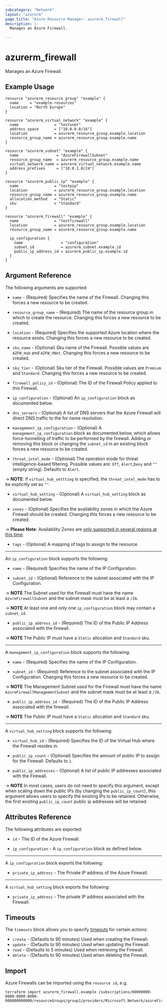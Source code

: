 ```yaml
---
subcategory: "Network"
layout: "azurerm"
page_title: "Azure Resource Manager: azurerm_firewall"
description: |-
  Manages an Azure Firewall.

---
```


# azurerm_firewall

Manages an Azure Firewall.

## Example Usage

```hcl
resource "azurerm_resource_group" "example" {
  name     = "example-resources"
  location = "North Europe"
}

resource "azurerm_virtual_network" "example" {
  name                = "testvnet"
  address_space       = ["10.0.0.0/16"]
  location            = azurerm_resource_group.example.location
  resource_group_name = azurerm_resource_group.example.name
}

resource "azurerm_subnet" "example" {
  name                 = "AzureFirewallSubnet"
  resource_group_name  = azurerm_resource_group.example.name
  virtual_network_name = azurerm_virtual_network.example.name
  address_prefixes     = ["10.0.1.0/24"]
}

resource "azurerm_public_ip" "example" {
  name                = "testpip"
  location            = azurerm_resource_group.example.location
  resource_group_name = azurerm_resource_group.example.name
  allocation_method   = "Static"
  sku                 = "Standard"
}

resource "azurerm_firewall" "example" {
  name                = "testfirewall"
  location            = azurerm_resource_group.example.location
  resource_group_name = azurerm_resource_group.example.name

  ip_configuration {
    name                 = "configuration"
    subnet_id            = azurerm_subnet.example.id
    public_ip_address_id = azurerm_public_ip.example.id
  }
}
```

## Argument Reference

The following arguments are supported:

* `name` - (Required) Specifies the name of the Firewall. Changing this forces a new resource to be created.

* `resource_group_name` - (Required) The name of the resource group in which to create the resource. Changing this forces a new resource to be created.

* `location` - (Required) Specifies the supported Azure location where the resource exists. Changing this forces a new resource to be created.

* `sku_name` - (Optional) Sku name of the Firewall. Possible values are `AZFW_Hub` and `AZFW_VNet`.  Changing this forces a new resource to be created.

* `sku_tier` - (Optional) Sku tier of the Firewall. Possible values are `Premium` and `Standard`.  Changing this forces a new resource to be created.

* `firewall_policy_id` - (Optional) The ID of the Firewall Policy applied to this Firewall.

* `ip_configuration` - (Optional) An `ip_configuration` block as documented below.

* `dns_servers` - (Optional) A list of DNS servers that the Azure Firewall will direct DNS traffic to the for name resolution.

* `management_ip_configuration` - (Optional) A `management_ip_configuration` block as documented below, which allows force-tunnelling of traffic to be performed by the firewall. Adding or removing this block or changing the `subnet_id` in an existing block forces a new resource to be created.

* `threat_intel_mode` - (Optional) The operation mode for threat intelligence-based filtering. Possible values are: `Off`, `Alert`,`Deny` and `""`(empty string). Defaults to `Alert`.

-> **NOTE**: If `virtual_hub_settting` is specified, the `threat_intel_mode` has to be explicitly set as `""`.

* `virtual_hub_setting` - (Optional) A `virtual_hub_setting` block as documented below.

* `zones` - (Optional) Specifies the availability zones in which the Azure Firewall should be created. Changing this forces a new resource to be created.

-> **Please Note**: Availability Zones are [only supported in several regions at this time](https://docs.microsoft.com/en-us/azure/availability-zones/az-overview).

* `tags` - (Optional) A mapping of tags to assign to the resource.

---

An `ip_configuration` block supports the following:

* `name` - (Required) Specifies the name of the IP Configuration.

* `subnet_id` - (Optional) Reference to the subnet associated with the IP Configuration.

-> **NOTE** The Subnet used for the Firewall must have the name `AzureFirewallSubnet` and the subnet mask must be at least a `/26`.

-> **NOTE** At least one and only one `ip_configuration` block may contain a `subnet_id`.

* `public_ip_address_id` - (Required) The ID of the Public IP Address associated with the firewall.

-> **NOTE** The Public IP must have a `Static` allocation and `Standard` sku.

---

A `management_ip_configuration` block supports the following:

* `name` - (Required) Specifies the name of the IP Configuration.

* `subnet_id` - (Required) Reference to the subnet associated with the IP Configuration. Changing this forces a new resource to be created.

-> **NOTE** The Management Subnet used for the Firewall must have the name `AzureFirewallManagementSubnet` and the subnet mask must be at least a `/26`.

* `public_ip_address_id` - (Required) The ID of the Public IP Address associated with the firewall.

-> **NOTE** The Public IP must have a `Static` allocation and `Standard` sku.

---

A `virtual_hub_setting` block supports the following:

* `virtual_hub_id` - (Required) Specifies the ID of the Virtual Hub where the Firewall resides in.

* `public_ip_count` - (Optional) Specifies the amount of public IP to assign for the Firewall. Defaults to `1`.

* `public_ip_addresses` - (Optional) A list of public IP addresses associated with the Firewall.

-> **NOTE** In most cases, users do not need to specify this argument, except when scaling down the public IPs (by changing the `public_ip_count`), this argument allows users to specify the existing IPs to be retained. Otherwise, the first existing `public_ip_count` public ip addresses will be retained.

## Attributes Reference

The following attributes are exported:

* `id` - The ID of the Azure Firewall.

* `ip_configuration` - A `ip_configuration` block as defined below.

---

A `ip_configuration` block exports the following:

* `private_ip_address` - The Private IP address of the Azure Firewall.

---

A `virtual_hub_setting` block exports the following:

* `private_ip_address` - The private IP address associated with the Firewall.

## Timeouts

The `timeouts` block allows you to specify [timeouts](https://www.terraform.io/docs/configuration/resources.html#timeouts) for certain actions:

* `create` - (Defaults to 90 minutes) Used when creating the Firewall.
* `update` - (Defaults to 90 minutes) Used when updating the Firewall.
* `read` - (Defaults to 5 minutes) Used when retrieving the Firewall.
* `delete` - (Defaults to 90 minutes) Used when deleting the Firewall.

## Import

Azure Firewalls can be imported using the `resource id`, e.g.

```shell
terraform import azurerm_firewall.example /subscriptions/00000000-0000-0000-0000-000000000000/resourceGroups/group1/providers/Microsoft.Network/azureFirewalls/testfirewall
```
